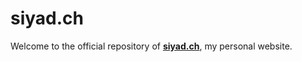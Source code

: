 # siyad.ch

Welcome to the official repository of **[siyad.ch](https://siyad.ch/)**, my personal website.
